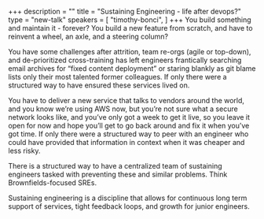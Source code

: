 +++
description = ""
title = "Sustaining Engineering - life after devops?"
type = "new-talk"
speakers = [
        "timothy-bonci",
]
+++
You build something and maintain it - forever? You build a new feature from scratch, and have to reinvent a wheel, an axle, and a steering column?

You have some challenges after attrition, team re-orgs (agile or top-down), and de-prioritized cross-training has left engineers frantically searching email archives for “fixed content deployment” or staring blankly as git blame lists only their most talented former colleagues. If only there were a structured way to have ensured these services lived on.

You have to deliver a new service that talks to vendors around the world, and you know we’re using AWS now, but you’re not sure what a secure network looks like, and you’ve only got a week to get it live, so you leave it open for now and hope you’ll get to go back around and fix it when you’ve got time. If only there were a structured way to peer with an engineer who could have provided that information in context when it was cheaper and less risky.

There is a structured way to have a centralized team of sustaining engineers tasked with preventing these and similar problems. Think Brownfields-focused SREs.

Sustaining engineering is a discipline that allows for continuous long term support of services, tight feedback loops, and growth for junior engineers.